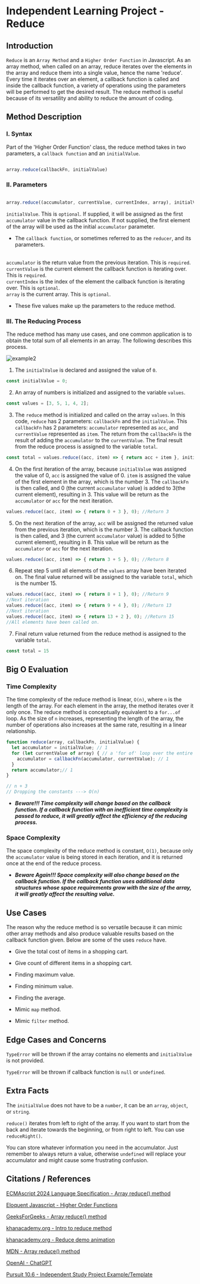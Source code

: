 # Independent Learning Project - Reduce



## Introduction

`Reduce` is an `Array Method` and a `Higher Order Function` in Javascript. As an array method, when called on an array, reduce iterates over the elements in the array and reduce them into a single value, hence the name 'reduce'.  Every time it iterates over an element, a callback function is called and inside the callback function, a variety of operations using the parameters will be performed to get the desired result.  The reduce method is useful because of its versatility and ability to reduce the amount of coding. 

## Method Description

### I. Syntax

Part of the 'Higher Order Function' class, the reduce method takes in two parameters, a `callback function` and an `initialValue`.

```js

array.reduce(callbackFn, initialValue)

```

### II. Parameters

```js

array.reduce((accumulator, currentValue, currentIndex, array), initialValue)

```
`initialValue`. This is `optional`.  If supplied, it will be assigned as the first `accumulator` value in the callback function.  If not supplied, the first element of the array will be used as the initial `accumulator` parameter.

- The `callback function`, or sometimes referred to as the `reducer`, and its parameters.

 <br> `accumulator` is the return value from the previous iteration. This is `required`.
 <br> `currentValue` is the current element the callback function is iterating over. This is `required`.
 <br> `currentIndex` is the index of the element the callback function is iterating over. This is `optional`.
 <br> `array` is the current array. This is `optional`.

- These five values make up the parameters to the reduce method.

### III. The Reducing Process

The reduce method has many use cases, and one common application is to obtain the total sum of all elements in an array.  The following describes this process.

![example2](https://blog.khanacademy.org/wp-content/uploads/engblog/lets-reduce/visualization.gif)

1. The `initialValue` is declared and assigned the value of `0`.

```js
const initialValue = 0;
```

2. An array of numbers is initialized and assigned to the variable `values`.

```js
const values = [3, 5, 1, 4, 2];
```
3. The `reduce` method is initialized and called on the array `values`.  In this code, `reduce` has 2 parameters: `callbackFn` and the `initialValue`.  This `callbackFn` has 2 parameters: `accumulator` represented as `acc`, and `currentValue` represented as `item`.  The return from the `callbackFn` is the result of adding the `accumulator` to the `currentValue`.  The final result from the reduce process is assigned to the variable `total`.

```js
const total = values.reduce((acc, item) => { return acc + item }, initialValue);
```

4. On the first iteration of the array, because `initialValue` was assigned the value of 0, `acc` is assigned the value of 0.  `item` is assigned the value of the first element in the array, which is the number 3.  The `callbackFn` is then called, and 0 (the current `accumulator` value) is added to 3(the current element), resulting in 3.  This value will be return as the `accumulator` or `acc` for the next iteration.

```js
values.reduce((acc, item) => { return 0 + 3 }, 0); //Return 3
```

5. On the next iteration of the array, `acc` will be assigned the returned value from the previous iteration, which is the number 3. The callback function is then called, and 3 (the current `accumulator` value) is added to 5(the current element), resulting in 8.  This value will be return as the `accumulator` or `acc` for the next iteration.

```js       
values.reduce((acc, item) => { return 3 + 5 }, 0); //Return 8
```

6. Repeat step 5 until all elements of the `values` array have been iterated on.  The final value returned will be assigned to the variable `total`, which is the number 15.

```js       
values.reduce((acc, item) => { return 8 + 1 }, 0); //Return 9
//Next iteration
values.reduce((acc, item) => { return 9 + 4 }, 0); //Return 13
//Next iteration
values.reduce((acc, item) => { return 13 + 2 }, 0); //Return 15
//All elements have been called on. 
```

7. Final return value returned from the reduce method is assigned to the variable `total`.

```js
const total = 15
```

## Big O Evaluation

### Time Complexity

The time complexity of the reduce method is linear, `O(n)`, where `n` is the length of the array. For each element in the array, the method iterates over it only once. The reduce method is conceptually equivalent to a `for...of` loop. As the size of `n` increases, representing the length of the array, the number of operations also increases at the same rate, resulting in a linear relationship.

```js
function reduce(array, callbackFn, initialValue) {
  let accumulator = initialValue; // 1
  for (let currentValue of array) { // a 'for of' loop over the entire length of the array --> n
    accumulator = callbackFn(accumulator, currentValue); // 1
  }
  return accumulator;// 1
}

// n + 3
// Dropping the constants ---> O(n)
```
- ***Beware!!! Time complexity will change based on the callback function. If a callback function with an inefficient time complexity is passed to reduce, it will greatly affect the efficiency of the reducing process.***

### Space Complexity

The space complexity of the reduce method is constant, `O(1)`, because only the `accumulator` value is being stored in each iteration, and it is returned once at the end of the reduce process.

- ***Beware Again!!! Space complexity will also change based on the callback function. If the callback function uses additional data structures whose space requirements grow with the size of the array, it will greatly affect the resulting value.***

## Use Cases

The reason why the reduce method is so versatile because it can mimic other array methods and also produce valuable results based on the callback function given.  Below are some of the uses `reduce` have.

- Give the total cost of items in a shopping cart.

- Give count of different items in a shopping cart.

- Finding maximum value.

- Finding minimum value.

- Finding the average.

- Mimic `map` method.

- Mimic `filter` method.

## Edge Cases and Concerns

`TypeError` will be thrown if the array contains no elements and `initialValue` is not provided.

`TypeError` will be thrown if callback function is `null` or `undefined`.

## Extra Facts

The `initialValue` does not have to be a `number`, it can be an `array`, `object`, or `string`.  

`reduce()` iterates from left to right of the array.  If you want to start from the back and iterate towards the beginning, or from right to left.  You can use `reduceRight()`.

You can store whatever information you need in the accumulator. Just remember to always return a value, otherwise `undefined` will replace your accumulator and might cause some frustrating confusion.

## Citations / References

[ECMAscript 2024 Language Specification - Array reduce() method](https://tc39.es/ecma262/multipage/indexed-collections.html#sec-array.prototype.reduce)

[Eloquent Javascript - Higher Order Functions](https://eloquentjavascript.net/05_higher_order.html)

[GeeksForGeeks - Array reduce() method](https://www.geeksforgeeks.org/javascript-array-reduce-method/?ref=lbp)

[khanacademy.org - Intro to reduce method](https://blog.khanacademy.org/lets-reduce-a-gentle-introduction-to-javascripts-reduce-method/)

[khanacademy.org - Reduce demo animation](https://reduce.surge.sh/)

[MDN - Array reduce() method](https://developer.mozilla.org/en-US/docs/Web/JavaScript/Reference/Global_Objects/Array/reduce)

[OpenAI - ChatGPT](https://chat.openai.com/)

[Pursuit 10.6 - Independent Study Project Example/Template](https://github.com/10-6-pursuit/independent-study-project-example)
